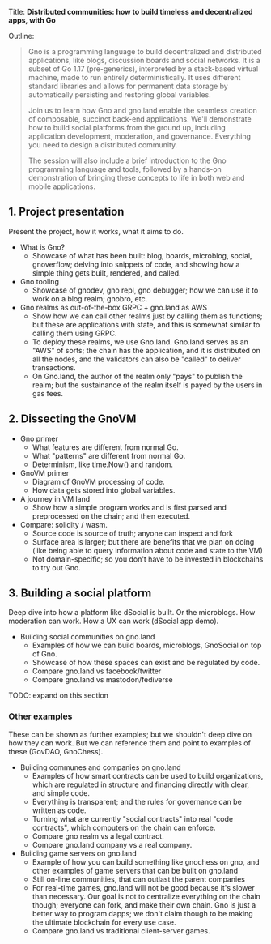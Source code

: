 Title: **Distributed communities: how to build timeless and decentralized apps, with Go**

Outline:


>Gno is a programming language to build decentralized and distributed applications,
>like blogs, discussion boards and social networks. It is a subset of Go 1.17
>(pre-generics), interpreted by a stack-based virtual machine, made to run
>entirely deterministically. It uses different standard libraries and allows
>for permanent data storage by automatically persisting and restoring global
>variables.
>
>Join us to learn how Gno and gno.land enable the seamless creation of
>composable, succinct back-end applications. We'll demonstrate how to build
>social platforms from the ground up, including application development,
>moderation, and governance. Everything you need to design a distributed community.
>
>The session will also include a brief introduction to the Gno programming
>language and tools, followed by a hands-on demonstration of bringing these
>concepts to life in both web and mobile applications.

## 1. Project presentation

Present the project, how it works, what it aims to do.

- What is Gno?
	- Showcase of what has been built: blog, boards, microblog, social, gnoverflow; delving into snippets of code, and showing how a simple thing gets built, rendered, and called.
- Gno tooling
	- Showcase of gnodev, gno repl, gno debugger; how we can use it to work on a blog realm; gnobro, etc.
- Gno realms as out-of-the-box GRPC + gno.land as AWS
	- Show how we can call other realms just by calling them as functions; but these are applications with state, and this is somewhat similar to calling them using GRPC.
	- To deploy these realms, we use Gno.land. Gno.land serves as an "AWS" of sorts; the chain has the application, and it is distributed on all the nodes, and the validators can also be "called" to deliver transactions.
	- On Gno.land, the author of the realm only "pays" to publish the realm; but the sustainance of the realm itself is payed by the users in gas fees.

## 2. Dissecting the GnoVM

- Gno primer
	- What features are different from normal Go.
	- What "patterns" are different from normal Go.
	- Determinism, like time.Now() and random.
- GnoVM primer
	- Diagram of GnoVM processing of code.
	- How data gets stored into global variables.
- A journey in VM land
	- Show how a simple program works and is first parsed and preprocessed on the chain; and then executed.
- Compare: solidity / wasm.
	- Source code is source of truth; anyone can inspect and fork
	- Surface area is larger; but there are benefits that we plan on doing (like being able to query information about code and state to the VM)
	- Not domain-specific; so you don't have to be invested in blockchains to try out Gno.

## 3. Building a social platform

Deep dive into how a platform like dSocial is built. Or the microblogs. How
moderation can work. How a UX can work (dSocial app demo).

- Building social communities on gno.land
	- Examples of how we can build boards, microblogs, GnoSocial on top of Gno.
	- Showcase of how these spaces can exist and be regulated by code.
	- Compare gno.land vs facebook/twitter
	- Compare gno.land vs mastodon/fediverse

TODO: expand on this section

### Other examples

These can be shown as further examples; but we shouldn't deep dive on how they
can work. But we can reference them and point to examples of these (GovDAO,
GnoChess).

- Building communes and companies on gno.land
	- Examples of how smart contracts can be used to build organizations, which are regulated in structure and financing directly with clear, and simple code.
	- Everything is transparent; and the rules for governance can be written as code.
	- Turning what are currently "social contracts" into real "code contracts", which computers on the chain can enforce.
	- Compare gno realm vs a legal contract.
	- Compare gno.land company vs a real company.
- Building game servers on gno.land
	- Example of how you can build something like gnochess on gno, and other examples of game servers that can be built on gno.land
	- Still on-line communities, that can outlast the parent companies
	- For real-time games, gno.land will not be good because it's slower than necessary. Our goal is not to centralize everything on the chain though; everyone can fork, and make their own chain. Gno is just a better way to program dapps; we don't claim though to be making the ultimate blockchain for every use case.
	- Compare gno.land vs traditional client-server games.
